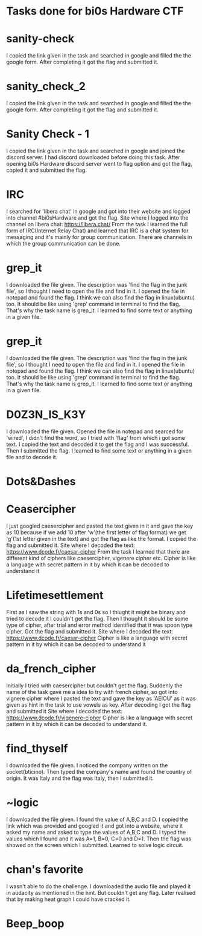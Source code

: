 # Tasks done for bi0s Hardware CTF
# sanity-check
I copied the link given in the task and searched in google and filled the the google form. After completing it got the flag and submitted it.

# sanity_check_2
I copied the link given in the task and searched in google and filled the the google form. After completing it got the flag and submitted it.

# Sanity Check - 1
I copied the link given in the task and searched in google and joined the discord server. I had discord downloaded before doing this task. After opening bi0s Hardware discord server went to flag option and got the flag, copied it and submitted the flag.

# IRC
I searched for 'libera chat' in google and got into their website and logged into channel #bi0sHardware and got the flag.
Site where I logged into the channel on libera chat: https://libera.chat/
From the task I learned the full form of IRC(Internet Relay Chat) and learned that IRC is a chat system for messaging and it's mainly for group communication. There are channels in which the group communication can be done.

# grep_it
I downloaded the file given. The description was 'find the flag in the junk file', so I thought I need to open the file and find in it. I opened the file in notepad and found the flag.
I think we can also find the flag in linux(ubuntu) too. It should be like using 'grep' command in terminal to find the flag. That's why the task name is grep_it.
I learned to find some text or anything in a given file.

# grep_it
I downloaded the file given. The description was 'find the flag in the junk file', so I thought I need to open the file and find in it. I opened the file in notepad and found the flag.
I think we can also find the flag in linux(ubuntu) too. It should be like using 'grep' command in terminal to find the flag. That's why the task name is grep_it.
I learned to find some text or anything in a given file.

# D0Z3N_IS_K3Y
I downloaded the file given. Opened the file in notepad and searced for 'wired', I didn't find the word, so I tried with 'flag' from which i got some text. I copied the text and decoded it to get the flag and I was successful. Then I submitted the flag.
I learned to find some text or anything in a given file and to decode it.

# Dots&Dashes

# Ceasercipher
I just googled caesercipher and pasted the text given in it and gave the key as 10 because if we add 10 after 'w'(the first letter of flag format) we get 'g'(1st letter given in the text) and got the flag as like the format. I copied the flag and submitted it.
Site where I decoded the text: https://www.dcode.fr/caesar-cipher
From the task I learned that there are different kind of ciphers like caesercipher, vigenere cipher etc.
Cipher is like a language with secret pattern in it by which it can be decoded to understand it

# Lifetimesettlement
First as I saw the string with 1s and 0s so I thiught it might be binary and tried to decode it I couldn't get the flag. Then I thought it should be some type of cipher, after trial and error method identified that it was spoon type cipher. Got the flag and submitted it.
Site where I decoded the text: https://www.dcode.fr/caesar-cipher
Cipher is like a language with secret pattern in it by which it can be decoded to understand it

# da_french_cipher
Initially I tried with caesercipher but couldn't get the flag. Suddenly the name of the task gave me a idea to try with french cipher, so got into vignere cipher where I pasted the text and gave the key as 'AEIOU' as it was given as hint in the task to use vowels as key. After decoding I got the flag and submitted it
Site where I decoded the text: https://www.dcode.fr/vigenere-cipher
Cipher is like a language with secret pattern in it by which it can be decoded to understand it.

# find_thyself
I downloaded the file given. I noticed the company written on the socket(bticino). Then typed the company's name and found the country of origin. It was Italy and the flag was Italy, then I submitted it.

# ~logic
I downloaded the file given. I found the value of A,B,C and D. I copied the link which was provided and googled it and got into a website, where it asked my name and asked to type the values of A,B,C and D. I typed the values which I found and it was A=1, B=0, C=0 and D=1. Then the flag was showed on the screen which I submitted.
Learned to solve logic circuit.

# chan's favorite
I wasn't able to do the challenge. I downloaded the audio file and played it in audacity as mentioned in the hint. But couldn't get any flag. Later realised that by making heat graph I could have cracked it.

# Beep_boop

